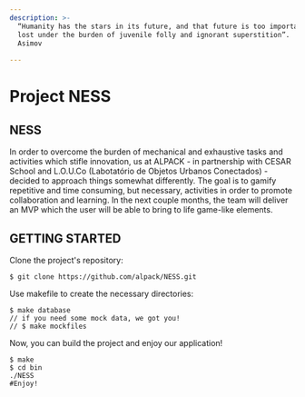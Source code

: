 ```yaml
---
description: >-
  “Humanity has the stars in its future, and that future is too important to be
  lost under the burden of juvenile folly and ignorant superstition”.  — Isaac
  Asimov
  
---
```


# Project NESS

## NESS

In order to overcome the burden of mechanical and exhaustive tasks and activities which stifle innovation, us at ALPACK - in partnership with CESAR School and L.O.U.Co \(Labotatório de Objetos Urbanos Conectados\) - decided to approach things somewhat differently. The goal is to gamify repetitive and time consuming, but necessary, activities in order to promote collaboration and learning. In the next couple months, the team will deliver an MVP which the user will be able to bring to life game-like elements.

## GETTING STARTED

Clone the project's repository:

```
$ git clone https://github.com/alpack/NESS.git
```

Use makefile to create the necessary directories:

```
$ make database
// if you need some mock data, we got you! 
// $ make mockfiles
```

Now, you can build the project and enjoy our application!

```text
$ make
$ cd bin
./NESS 
#Enjoy!
```

